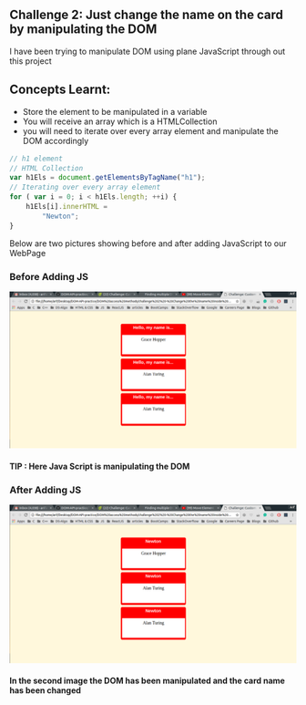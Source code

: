 ## Challenge 2: Just change the name on the card by manipulating the DOM

I have been trying to manipulate DOM using plane JavaScript through out this project <br />

## Concepts Learnt:

* Store the element to be manipulated in a variable
* You will receive an array which is a HTMLCollection 
* you will need to iterate over every array element and manipulate the DOM accordingly

```js
// h1 element 
// HTML Collection
var h1Els = document.getElementsByTagName("h1");
// Iterating over every array element
for ( var i = 0; i < h1Els.length; ++i) {
    h1Els[i].innerHTML =
        "Newton";
}
```

Below are two pictures showing before and after adding JavaScript to our WebPage


### Before Adding JS

<p align="center">
  <img src="img/before_JS_Loads.png" alt="Size Limit example" >
</p>

#### TIP : Here Java Script is manipulating the DOM

### After Adding JS

<p align="center">
  <img src="img/after_JS_Loads.png" alt="Size Limit example" >
</p> 


#### In the second image the DOM has been manipulated and the card name has been changed